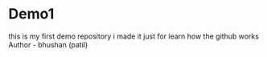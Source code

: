 # Demo1
this is my first demo repository i made it just for learn how the github works 
<br>
Author - bhushan (patil)
